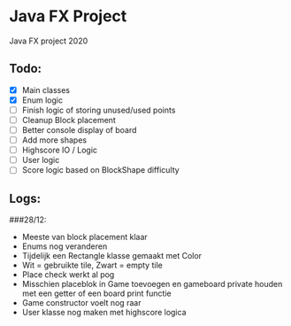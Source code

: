 # Java FX Project
Java FX project 2020

## Todo:
- [x] Main classes
- [x] Enum logic
- [ ] Finish logic of storing unused/used points
- [ ] Cleanup Block placement
- [ ] Better console display of board
- [ ] Add more shapes
- [ ] Highscore IO / Logic
- [ ] User logic
- [ ] Score logic based on BlockShape difficulty

## Logs:
###28/12:
- Meeste van block placement klaar
- Enums nog veranderen
- Tijdelijk een Rectangle klasse gemaakt met Color
- Wit = gebruikte tile, Zwart = empty tile
- Place check werkt al pog
- Misschien placeblok in Game toevoegen en gameboard private houden met een getter of een board print functie
- Game constructor voelt nog raar
- User klasse nog maken met highscore logica
